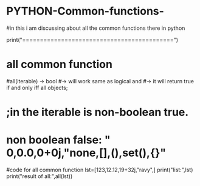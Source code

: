 # PYTHON-Common-functions-
#in this i am discussing about all the common functions there in python 



print("===========================================")
# all common function
#all(iterable) -> bool
#-> will work same as logical and
#-> it will return true if and only iff all objects;
# ;in the iterable is non-boolean true.
# non boolean false: " 0,0.0,0+0j,"none,[],(),set(),{}"

#code for all common function 
lst=[123,12.12,19+32j,"ravy",]
print("list:",lst)
print("result of all:",all(lst))
